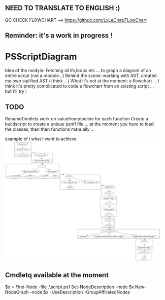 ## NEED TO TRANSLATE TO ENGLISH :)
GO CHECK FLOWCHART --> https://github.com/LxLeChat/FLowChart
## Reminder: it's a work in progress !

# PSScriptDiagram
Idea of the modyle: Fetching all ifs,loops etc ... to graph a diagram of an entire script (not a module...)
Behind the scene: working with AST, created my own siplified AST (i think ...) 
What it's not at the moment: a flowchart ... I think it's pretty complicated to code a flowchart from an existing script ... but i'll try !

## TODO
RenameCmdlets
work on valuefrompipeline for each function
Create a buildscript to create a unique psm1 file ... at the moment you have to load the classes, then then functions manually ...

example of i what i want to achieve
![plopy](Images/sample_subgraphs_lastchild_to_firstparent.png)


## Cmdletq available at the moment
$x = Find-Node -file .\script.ps1
Set-NodeDescription -node $x
New-NodeGraph -node $x -UseDescription -GroupAffiliatedNodes


